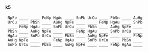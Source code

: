 #### k5 

     NpFe ____ ____ FeNp HgAu ____ SnPb UrCu ____ PbSn ____ AuHg 
     UrCu ____ PbSn ____ AuHg NpFe ____ ____ FeNp HgAu ____ SnPb 
     ____ FeNp HgAu ____ SnPb UrCu ____ PbSn ____ AuHg NpFe ____ 
     PbSn ____ AuHg NpFe ____ ____ FeNp HgAu ____ SnPb UrCu ____ 
     HgAu ____ SnPb UrCu ____ PbSn ____ AuHg NpFe ____ ____ FeNp 
     AuHg NpFe ____ ____ FeNp HgAu ____ SnPb UrCu ____ PbSn ____ 
     SnPb UrCu ____ PbSn ____ AuHg NpFe ____ ____ FeNp HgAu ____ 

